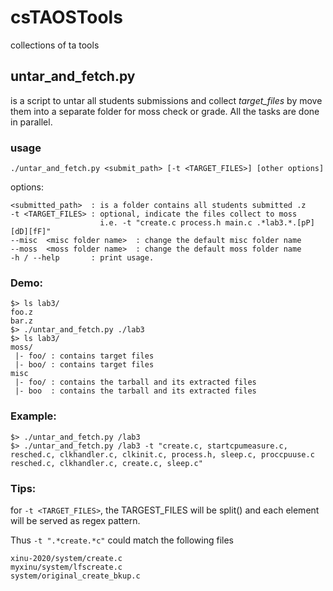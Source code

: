 # csTAOSTools
collections of ta tools

## untar_and_fetch.py 
is a script to untar all students submissions and collect *target_files* by move them into a separate folder for moss check or grade.
All the tasks are done in parallel.

### usage

`./untar_and_fetch.py <submit_path> [-t <TARGET_FILES>] [other options]`

options:
    
    
    <submitted_path>  : is a folder contains all students submitted .z
    -t <TARGET_FILES> : optional, indicate the files collect to moss
                        i.e. -t "create.c process.h main.c .*lab3.*.[pP][dD][fF]"
    --misc  <misc folder name>  : change the default misc folder name 
    --moss  <moss folder name>  : change the default moss folder name
    -h / --help       : print usage.
    

### Demo:
```
$> ls lab3/
foo.z
bar.z
$> ./untar_and_fetch.py ./lab3
$> ls lab3/
moss/
 |- foo/ : contains target files
 |- boo/ : contains target files
misc
 |- foo/ : contains the tarball and its extracted files
 |- boo  : contains the tarball and its extracted files 
```
 
### Example:

```
$> ./untar_and_fetch.py /lab3
$> ./untar_and_fetch.py /lab3 -t "create.c, startcpumeasure.c, resched.c, clkhandler.c, clkinit.c, process.h, sleep.c, proccpuuse.c
resched.c, clkhandler.c, create.c, sleep.c"
```

### Tips:
for `-t <TARGET_FILES>`, the TARGEST_FILES will be split() and each element will be served as regex pattern. 

Thus `-t ".*create.*c"` could match the following files
```
xinu-2020/system/create.c
myxinu/system/lfscreate.c
system/original_create_bkup.c
``` 
